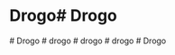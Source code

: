 # Drogo#   D r o g o  
 #   D r o g o  
 #   d r o g o  
 #   d r o g o  
 #   d r o g o  
 #   D r o g o  
 